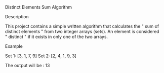 Distinct Elements Sum Algorithm

Description

This project contains a simple written algorithm  that calculates the " sum of distinct elements " from two integer arrays (sets).
An element is considered " distinct " if it exists in only one of the two arrays.

Example


Set 1: [3, 1, 7, 9]
Set 2: [2, 4, 1, 9, 3]
 
The output will be : 13
